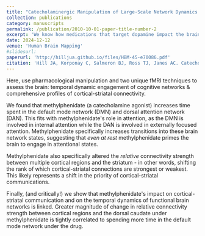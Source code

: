 ```yaml
---
title: "Catecholaminergic Manipulation of Large-Scale Network Dynamics is Tied to Reconfiguration of Corticostriatal Connectivity"
collection: publications
category: manuscripts
permalink: /publication/2010-10-01-paper-title-number-2
excerpt: 'We know how medications that target dopamine impact the brain, right? We use innovative neuroimaging methods to address this question from a novel perspective.'
date: 2024-12-12
venue: 'Human Brain Mapping'
#slidesurl:
paperurl: 'http://hilljua.github.io/files/HBM-45-e70086.pdf'
citation: 'Hill JA, Korponay C, Salmeron BJ, Ross TJ, Janes AC. Catecholaminergic Modulation of Large-Scale Network Dynamics Is Tied to the Reconfiguration of Corticostriatal Connectivity. Hum Brain Mapp. 2024 Dec 1;45(17):e70086. doi: 10.1002/hbm.70086. PMID: 39665506; PMCID: PMC11635694.'
---
```


Here, use pharmacological manipulation and two unique fMRI techniques to assess the brain: temporal dynamic engagement of cognitive networks & comprehensive profiles of cortical-striatal connectivity. 

We found that methylphenidate (a catecholamine agonist) increases time spent in the default mode network (DMN) and dorsal attention network (DAN). This fits with methylphenidate's role in attention, as the DMN is involved in internal attention while the DAN is involved in externally focused attention. Methylphenidate specifically increases transitions into these brain network states, suggesting that *even at rest* methylphenidate primes the brain to engage in attentional states. 

Methylphenidate also specifically altered the *relative* connectivity strength between multiple cortical regions and the striatum - in other words, shifting the rank of which cortical-striatal connections are strongest or weakest. This likely represents a shift in the priority of cortical-striatal communications. 

Finally, (and critically!) we show that methylphenidate's impact on cortical-striatal communication and on the temporal dynamics of functional brain networks is linked. Greater magnitude of change in relative connectivity strength between cortical regions and the dorsal caudate under methylphenidate is tightly correlated to spending more time in the default mode network under the drug. 
